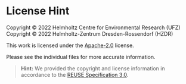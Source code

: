 # License Hint

Copyright © 2022 Helmholtz Centre for Environmental Research (UFZ)
Copyright © 2022 Helmholtz-Zentrum Dresden-Rossendorf (HZDR)

This work is licensed under the [Apache-2.0](LICENSES/Apache-2.0.txt) license.

Please see the individual files for more accurate information.

> **Hint:** We provided the copyright and license information in accordance to the [REUSE Specification 3.0](https://reuse.software/spec/).
